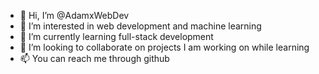 - 👋 Hi, I’m @AdamxWebDev
- 👀 I’m interested in web development and machine learning
- 🌱 I’m currently learning full-stack development
- 💞️ I’m looking to collaborate on projects I am working on while learning
- 📫 You can reach me through github

<!---
AdamxWebDev/AdamxWebDev is a ✨ special ✨ repository because its `README.md` (this file) appears on your GitHub profile.
You can click the Preview link to take a look at your changes.
--->
